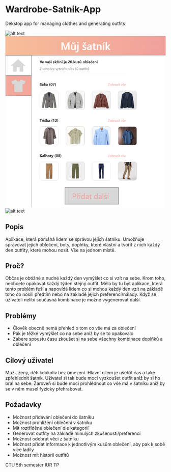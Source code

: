 # Wardrobe-Satnik-App
Dekstop app for managing clothes and generating outfits

![alt text](https://github.com/DavidHerel/Wardrobe-Satnik-App/blob/master/Dokumenty/Hlavn%C3%AD%20screen.png)
![alt text](https://github.com/DavidHerel/Wardrobe-Satnik-App/blob/master/Dokumenty/%C5%A0atn%C3%ADk.png)
![alt text](https://github.com/DavidHerel/Wardrobe-Satnik-App/blob/master/Dokumenty/P%C5%99idat.png)

## Popis
Aplikace, která pomáhá lidem se správou jejich šatníku. Umožňuje spravovat jejich oblečení, boty, doplňky, které vlastní a tvořit z nich každý den outfity, které mohou nosit. Vše na jednom místě.
## Proč?
Občas je obtížné a nudné každý den vymýšlet co si vzít na sebe. Krom toho, nechcete opakovat každý týden stejný outfit. Měla by tu být aplikace, která tento problém řeší a napovídá lidem co si mohou každý den vzít na základě toho co nosili předtím nebo na základě jejich preferencí/nálady. Když se uživateli nelíbí současná kombinace je možné vygenerovat další.
## Problémy
- Člověk obecně nemá přehled o tom co vše má za oblečení
- Pak je těžké vymýšlet co na sebe aniž by se to opakovalo
- Zabere spoustu času zkoušet si na sebe všechny kombinace doplňků a oblečení
## Cílový uživatel
Muži, ženy, děti kdokoliv bez omezení. Hlavní cílem je ušetřit čas a také zpřehlednit šatník. Uživatel si tak bude moci vyzkoušet outfit aniž by si ho bral na sebe. Zároveň si bude moci prohlédnout co vše má v šatníku aniž by se v něm musel fyzicky přehrabovat.
## Požadavky
- Možnost přidávání oblečení do šatníku
- Možnost prohlížení oblečení v šatníku
- Mít roztříděné oblečení dle kategorií
- Generovat outfity na základě minulých zkušenosti/preferencí
- Možnost odebrat věci z šatníku
- Možnost přidat informace k jednotlivým kusům oblečení, aby pak k sobě více ladily
- Možnost mít historii outfitů

CTU 5th semester IUR TP
